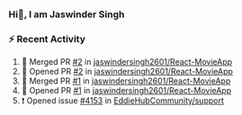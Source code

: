 ### Hi👋, I am Jaswinder Singh

### ⚡ Recent Activity
<!--START_SECTION:activity-->
1. 🎉 Merged PR [#2](https://github.com/jaswindersingh2601/React-MovieApp/pull/2) in [jaswindersingh2601/React-MovieApp](https://github.com/jaswindersingh2601/React-MovieApp)
2. 💪 Opened PR [#2](https://github.com/jaswindersingh2601/React-MovieApp/pull/2) in [jaswindersingh2601/React-MovieApp](https://github.com/jaswindersingh2601/React-MovieApp)
3. 🎉 Merged PR [#1](https://github.com/jaswindersingh2601/React-MovieApp/pull/1) in [jaswindersingh2601/React-MovieApp](https://github.com/jaswindersingh2601/React-MovieApp)
4. 💪 Opened PR [#1](https://github.com/jaswindersingh2601/React-MovieApp/pull/1) in [jaswindersingh2601/React-MovieApp](https://github.com/jaswindersingh2601/React-MovieApp)
5. ❗️ Opened issue [#4153](https://github.com/EddieHubCommunity/support/issues/4153) in [EddieHubCommunity/support](https://github.com/EddieHubCommunity/support)
<!--END_SECTION:activity-->

<!--
**jassighuman591/jassighuman591** is a ✨ _special_ ✨ repository because its `README.md` (this file) appears on your GitHub profile.

Here are some ideas to get you started:

- 🔭 I’m currently working on ...
- 🌱 I’m currently learning ...
- 👯 I’m looking to collaborate on ...
- 🤔 I’m looking for help with ...
- 💬 Ask me about ...
- 📫 How to reach me: ...
- 😄 Pronouns: ...
- ⚡ Fun fact: ...
-->
